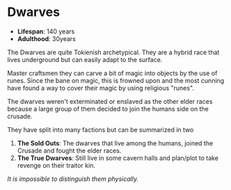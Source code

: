 # Dwarves

- **Lifespan**: 140 years
- **Adulthood**: 30years

The Dwarves are quite Tokienish archetypical.
They are a hybrid race that lives underground but can easily adapt to the surface.

Master craftsmen they can carve a bit of magic into objects by the use of runes. Since the bane on magic, this is frowned upon and the most cunning have found a way to cover their magic by using religious "runes".

The dwarves weren't exterminated or enslaved as the other elder races because a large group of them decided to join the humans side on the crusade.

They have split into many factions but can be summarized in two

1. **The Sold Outs**: The dwarves that live among the humans, joined the Crusade and fought the elder races.
2. **The True Dwarves**: Still live in some cavern halls and plan/plot to take revenge on their traitor kin.

_It is impossible to distinguish them physically._
